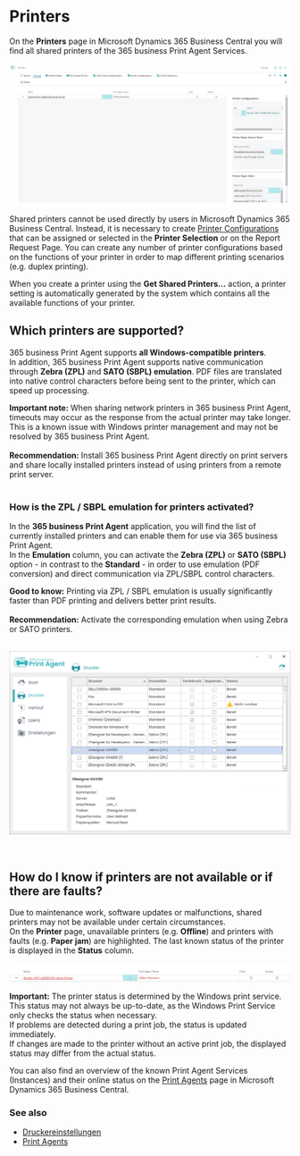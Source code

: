 # Printers

On the **Printers** page in Microsoft Dynamics 365 Business Central you will find all shared printers of the 365 business Print Agent Services.

![Printers](/assets/images/365-business-print-agent/87afe451377b606dffb0d548cac691fcc4c6bdbf02744a21204a1ee825389a30.png)  

Shared printers cannot be used directly by users in Microsoft Dynamics 365 Business Central. Instead, it is necessary to create [Printer Configurations](printer-configuration.md) that can be assigned or selected in the **Printer Selection** or on the Report Request Page.
You can create any number of printer configurations based on the functions of your printer in order to map different printing scenarios (e.g. duplex printing).

When you create a printer using the **Get Shared Printers...** action, a printer setting is automatically generated by the system which contains all the available functions of your printer.

## Which printers are supported?

365 business Print Agent supports **all Windows-compatible printers**.<br>
In addition, 365 business Print Agent supports native communication through **Zebra (ZPL)** and **SATO (SBPL) emulation**. PDF files are translated into native control characters before being sent to the printer, which can speed up processing.

<div class="alert alert-notice">
	<i class="fa-light fa-hand-point-up fa-lg"></i> <strong>Important note:</strong>
	When sharing network printers in 365 business Print Agent, timeouts may occur as the response from the actual printer may take longer.<br>
	This is a known issue with Windows printer management and may not be resolved by 365 business Print Agent.<br><br>
	<strong>Recommendation:</strong> Install 365 business Print Agent directly on print servers and share locally installed printers instead of using printers from a remote print server.
</div>

<br>

### How is the ZPL / SBPL emulation for printers activated?

In the **365 business Print Agent** application, you will find the list of currently installed printers and can enable them for use via 365 business Print Agent.  
In the **Emulation** column, you can activate the **Zebra (ZPL)** or **SATO (SBPL)** option - in contrast to the **Standard** - in order to use emulation (PDF conversion) and direct communication via ZPL/SBPL control characters.

<div class="alert alert-info">
	<i class="fa-duotone fa-thin fa-lightbulb fa-lg"></i> <strong>Good to know:</strong>
	Printing via ZPL / SBPL emulation is usually significantly faster than PDF printing and delivers better print results. <br><br>
	<strong>Recommendation:</strong> Activate the corresponding emulation when using Zebra or SATO printers.
</div>
<br>

![Print Agent Emulation mode selection](/assets/images/365-business-print-agent/f3a6d3399196eee57e21ab24063897c7fb91e03c05e08c8cd7dbc8538804ef53.png)  

<br>

## How do I know if printers are not available or if there are faults?

Due to maintenance work, software updates or malfunctions, shared printers may not be available under certain circumstances.  
On the **Printer** page, unavailable printers (e.g. __Offline__) and printers with faults (e.g. __Paper jam__) are highlighted. The last known status of the printer is displayed in the **Status** column.

![Offline Printer](/assets/images/365-business-print-agent/d0b9f0f4f2d7ac5404b0414ce7a9c9827fc102a43e91af13d1636e411b4dbd7d.png)  

<div class="alert alert-warn">
	<i class="fa-light fa-triangle-exclamation fa-lg"></i> <strong>Important:</strong>
	The printer status is determined by the Windows print service. This status may not always be up-to-date, as the Windows Print Service only checks the status when necessary.<br>
	If problems are detected during a print job, the status is updated immediately.<br>
	If changes are made to the printer without an active print job, the displayed status may differ from the actual status.
</div>

You can also find an overview of the known Print Agent Services (Instances) and their online status on the [Print Agents](print-agent-clients.md) page in Microsoft Dynamics 365 Business Central.


### See also 

 - [Druckereinstellungen](printer-configuration.md)
 - [Print Agents](print-agent-clients.md)
